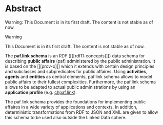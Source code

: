 # Abstract

<div class="advisement">

Warning: This Document is in its first draft. The content is not stable as of now.
</div>

> [!WARNING]
> This Document is in its first draft. The content is not stable as of now.

The **paf.link schema** is an RDF ([[[rdf11-concepts]]]) data schema for describing **public affairs** (paf) administered by the public administration. It is based on the [[[prov-o]]] which it extends with certain design principles and subclasses and subpredicates for public affaires. Using **activities**, **agents** and **entities** as central elements, paf.link schema allows to model public affairs to their fullest complexities. Furthermore, the paf.link schema allows to be adapted to actual public administrations by using an **application profile** (e.g. [chpaf.link](#chpaf-link)).

The paf.link schema provides the foundations for implementing public affaires in a wide variety of applications and contexts. In addition, deterministic transformations from RDF to JSON and XML are given to allow this schema to be used also outside the Linked Data sphere.
